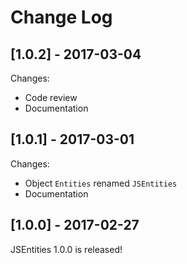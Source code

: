 # Change Log

## [1.0.2] - 2017-03-04

Changes:

* Code review
* Documentation

## [1.0.1] - 2017-03-01

Changes:

* Object `Entities` renamed `JSEntities`
* Documentation

## [1.0.0] - 2017-02-27

JSEntities 1.0.0 is released!
